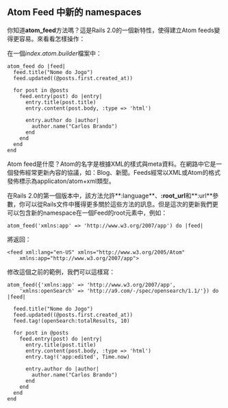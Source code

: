 ## Atom Feed 中新的 namespaces

你知道**atom\_feed**方法嗎？這是Rails 2.0的一個新特性，使得建立Atom feeds變得更容易。來看看怎樣操作：

在一個*index.atom.builder*檔案中：

	atom_feed do |feed|
	  feed.title("Nome do Jogo")
	  feed.updated((@posts.first.created_at))

	  for post in @posts
	    feed.entry(post) do |entry|
	      entry.title(post.title)
	      entry.content(post.body, :type => 'html')

	      entry.author do |author|
	        author.name("Carlos Brando")
	      end
	    end
	  end
	end

Atom feed是什麼？Atom的名字是根據XML的樣式與meta資料。在網路中它是一個發佈經常更新內容的協議，如：Blog、新聞。Feeds經常以XML或Atom的格式發佈標示為applicaton/atom+xml類型。

在Rails 2.0的第一個版本中，該方法允許**:language**、**:root_url**和**:url**參數，你可以從Rails文件中獲得更多關於這些方法的訊息。但是這次的更新我們更可以包含新的namespace在一個Feed的root元素中，例如：

	atom_feed('xmlns:app' => 'http://www.w3.org/2007/app') do |feed|

將返回：

	<feed xml:lang="en-US" xmlns="http://www.w3.org/2005/Atom" 
		xmlns:app="http://www.w3.org/2007/app">

修改這個之前的範例，我們可以這樣寫：

	atom_feed({'xmlns:app' => 'http://www.w3.org/2007/app',
		'xmlns:openSearch' => 'http://a9.com/-/spec/opensearch/1.1/'}) do |feed| 

	  feed.title("Nome do Jogo")
	  feed.updated((@posts.first.created_at))
	  feed.tag!(openSearch:totalResults, 10) 

	  for post in @posts
	    feed.entry(post) do |entry|
	      entry.title(post.title)
	      entry.content(post.body, :type => 'html')
	      entry.tag!('app:edited', Time.now) 

	      entry.author do |author|
	        author.name("Carlos Brando")
	      end
	    end
	  end
	end
